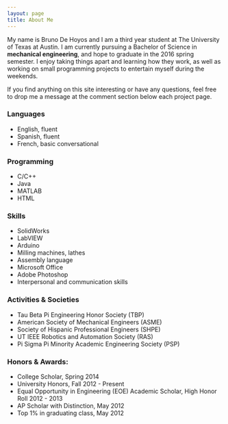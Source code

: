 ```yaml
---
layout: page
title: About Me
---
```


My name is Bruno De Hoyos and I am a third year student at The University of Texas at Austin. I am currently pursuing a Bachelor of Science in <b>mechanical engineering</b>, and hope to graduate in the 2016 spring semester. I enjoy taking things apart and learning how they work, as well as working on small programming projects to entertain myself during the weekends.

If you find anything on this site interesting or have any questions, feel free to drop me a message at the comment section below each project page.

### Languages
- English, fluent
- Spanish, fluent
- French, basic conversational

### Programming
- C/C++
- Java
- MATLAB
- HTML

### Skills
- SolidWorks
- LabVIEW
- Arduino
- Milling machines, lathes
- Assembly language
- Microsoft Office
- Adobe Photoshop
- Interpersonal and communication skills

### Activities & Societies

- Tau Beta Pi Engineering Honor Society (TBP)
- American Society of Mechanical Engineers (ASME)
- Society of Hispanic Professional Engineers (SHPE)
- UT IEEE Robotics and Automation Society (RAS)
- Pi Sigma Pi Minority Academic Engineering Society (PSP)

### Honors & Awards:

- College Scholar, Spring 2014
- University Honors, Fall 2012 - Present
- Equal Opportunity in Engineering (EOE) Academic Scholar, High Honor Roll 2012 - 2013
- AP Scholar with Distinction, May 2012
- Top 1% in graduating class, May 2012